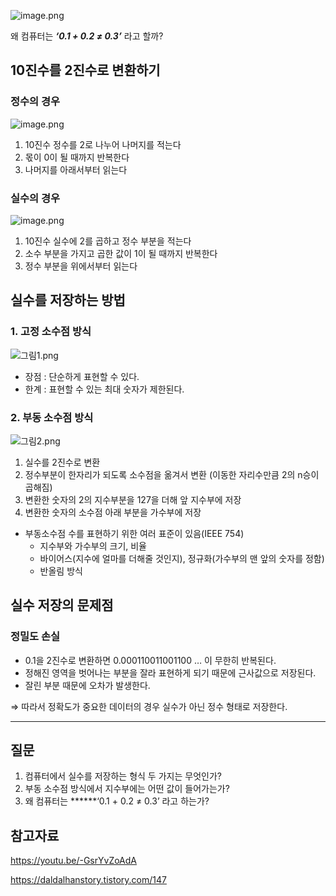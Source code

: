 ![image.png](https://prod-files-secure.s3.us-west-2.amazonaws.com/635a2e5e-42bd-4046-a902-c68adfa050eb/b2cdef3e-7535-4251-a2e6-ad795b394830/image.png)

왜 컴퓨터는 ***‘0.1 + 0.2 ≠ 0.3’*** 라고 할까?

## 10진수를 2진수로 변환하기

### 정수의 경우

![image.png](https://prod-files-secure.s3.us-west-2.amazonaws.com/635a2e5e-42bd-4046-a902-c68adfa050eb/5c32c0fd-c397-4550-8f07-1e55f40e57e9/image.png)

1. 10진수 정수를 2로 나누어 나머지를 적는다
2. 몫이 0이 될 때까지 반복한다
3. 나머지를 아래서부터 읽는다

### 실수의 경우

![image.png](https://prod-files-secure.s3.us-west-2.amazonaws.com/635a2e5e-42bd-4046-a902-c68adfa050eb/27748802-ebac-420a-a09c-588d57c13d8b/image.png)

1. 10진수 실수에 2를 곱하고 정수 부분을 적는다
2. 소수 부분을 가지고 곱한 값이 1이 될 때까지 반복한다
3. 정수 부분을 위에서부터 읽는다

## 실수를 저장하는 방법

### 1. 고정 소수점 방식

![그림1.png](https://prod-files-secure.s3.us-west-2.amazonaws.com/635a2e5e-42bd-4046-a902-c68adfa050eb/3c312a3f-2fbe-41a1-ba02-a2820caf1620/%EA%B7%B8%EB%A6%BC1.png)

- 장점 : 단순하게 표현할 수 있다.
- 한계 : 표현할 수 있는 최대 숫자가 제한된다.

### 2. 부동 소수점 방식

![그림2.png](https://prod-files-secure.s3.us-west-2.amazonaws.com/635a2e5e-42bd-4046-a902-c68adfa050eb/1b09ea82-6ec5-441c-85fe-ca2773fb5263/%EA%B7%B8%EB%A6%BC2.png)

1. 실수를 2진수로 변환
2. 정수부분이 한자리가 되도록 소수점을 옮겨서 변환 (이동한 자리수만큼 2의 n승이 곱해짐)
3. 변환한 숫자의 2의 지수부분을 127을 더해 앞 지수부에 저장
4. 변환한 숫자의 소수점 아래 부분을 가수부에 저장

- 부동소수점 수를 표현하기 위한 여러 표준이 있음(IEEE 754)
    - 지수부와 가수부의 크기, 비율
    - 바이어스(지수에 얼마를 더해줄 것인지), 정규화(가수부의 맨 앞의 숫자를 정함)
    - 반올림 방식

## 실수 저장의 문제점

### 정밀도 손실

- 0.1을 2진수로 변환하면 0.000110011001100 …  이 무한히 반복된다.
- 정해진 영역을 벗어나는 부분을 잘라 표현하게 되기 때문에 근사값으로 저장된다.
- 잘린 부분 때문에 오차가 발생한다.

⇒ 따라서 정확도가 중요한 데이터의 경우 실수가 아닌 정수 형태로 저장한다.

---

## 질문

1. 컴퓨터에서 실수를 저장하는 형식 두 가지는 무엇인가?
2. 부동 소수점 방식에서 지수부에는 어떤 값이 들어가는가?
3. 왜 컴퓨터는 ******‘0.1 + 0.2 ≠ 0.3’ 라고 하는가?



## 참고자료

https://youtu.be/-GsrYvZoAdA

https://daldalhanstory.tistory.com/147
